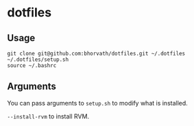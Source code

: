 # dotfiles


## Usage
```
git clone git@github.com:bhorvath/dotfiles.git ~/.dotfiles
~/.dotfiles/setup.sh
source ~/.bashrc
```


## Arguments
You can pass arguments to `setup.sh` to modify what is installed.

`--install-rvm` to install RVM.

